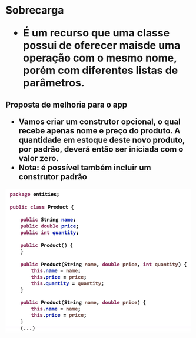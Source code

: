 <h1>Sobrecarga

* É um recurso que uma classe possui de oferecer maisde uma operação com o mesmo nome, porém com diferentes listas de parâmetros.

<h2> Proposta de melhoria para o app

* Vamos criar um construtor opcional, o qual recebe apenas nome e preço do produto. A quantidade em estoque deste novo produto, por padrão, deverá então ser iniciada com o valor zero.
* Nota: é possível também incluir um construtor padrão

![1688851188400](image/doc_Sobrecarga/1688851188400.png)
